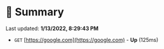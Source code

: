 # 📖 Summary
Last updated: **1/13/2022, 8:29:43 PM**

- `GET` [https://google.com](https://google.com) - **Up** (125ms)
